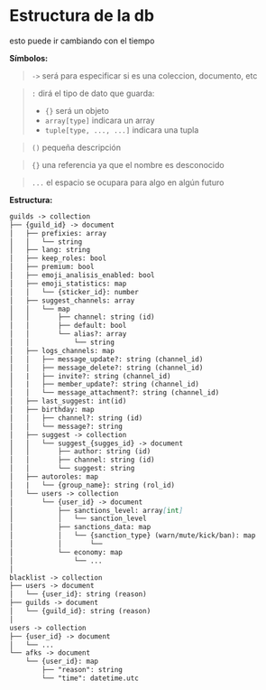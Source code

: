 # Estructura de la db

esto puede ir cambiando con el tiempo

**Símbolos:**

> `->` será para especificar si es una coleccion, documento, etc

> `:` dirá el tipo de dato que guarda:
>
> -   `{}` será un objeto
> -   `array[type]` indicara un array
> -   `tuple[type, ..., ...]` indicara una tupla

> `()` pequeña descripción

> `{}` una referencia ya que el nombre es desconocido

> `...` el espacio se ocupara para algo en algún futuro

**Estructura:**

```markdown
guilds -> collection
├── {guild_id} -> document
│   ├── prefixies: array
│   │   └── string
│   ├── lang: string
│   ├── keep_roles: bool
│   ├── premium: bool
│   ├── emoji_analisis_enabled: bool
│   ├── emoji_statistics: map
│   │   └── {sticker_id}: number
│   ├── suggest_channels: array
│   │   └── map
│   │       ├── channel: string (id) 
│   │       ├── default: bool
│   │       └── alias?: array
│   │           └── string
│   ├── logs_channels: map
│   │   ├── message_update?: string (channel_id)
│   │   ├── message_delete?: string (channel_id)
│   |   ├── invite?: string (channel_id)
│   |   ├── member_update?: string (channel_id)
│   │   └── message_attachment?: string (channel_id)
│   ├── last_suggest: int(id)
│   ├── birthday: map
│   │   ├── channel?: string (id)
│   │   └── message?: string
│   ├── suggest -> collection
│   │   └── suggest_{sugges_id} -> document
│   │       ├── author: string (id)
│   │       ├── channel: string (id)
│   │       └── suggest: string
│   ├── autoroles: map
│   |   └── {group_name}: string (rol_id) 
│   └── users -> collection
│       └── {user_id} -> document
│           ├── sanctions_level: array[int]
│           │   └── sanction_level
│           ├── sanctions_data: map
│           │   └── {sanction_type} (warn/mute/kick/ban): map
│           │       └── 
│           └── economy: map
│               └── ...
│
blacklist -> collection
├── users -> document
│   └── {user_id}: string (reason)
├── guilds -> document
│   └── {guild_id}: string (reason)
│   
users -> collection
├── {user_id} -> document
│   └── ...
└── afks -> document
    └── {user_id}: map 
        ├── "reason": string 
        └── "time": datetime.utc
```

<!-- {id_servidor} -> coleccion
├── bienvenidas -> documento
│   ├── canal: id
│   ├── mensaje: string
│   └── roles (lista de roles para dar): list
├── moderacion -> documento
│   ├── warns: int
│   └── message: boolean
├── report -> documento
│   └── channel: id
├── suggest -> documento / subcoleccion
│   ├── suggestions -> coleccion
│   │   └── {id} -> documento
│   │       ├── channel: id
│   │       ├── author: id
│   │       └── suggest: string
│   ├── {channel_name}: id
│   ├── lastId: int
│   └── predetermined: id
├── users -> documento / subcoleccion
│   └── {id_usuario} -> coleccion
│       ├── sanctions -> documento
│       │   ├── warn (lista que contiene mapas con los datos de cada warn): list
│       │   ├── mute (lista que contiene mapas con los datos de cada mute): list
│       │   └── ban (lista que contiene mapas con los datos de cada ban): list
│       └── reports -> documento
│           ├── report1 (datos del reporte): map
│           │   ├── id: int
│           │   └── report: str
│           └── report_id: int
config -> coleccion
├── {id_servidor} -> documento
│   ├── prefix: str
│   ├── attachments: id
│   ├── blacklistChannels (lista con id de canales): list
│   └── lang: str
├── bot -> documento
│   ├── prefixes (lista que contiene todos los prefijos): list
│   ├── afks (mapa) con todos los afk): map
│   └── mutes (mapa con todos los mutes): map
users -> coleccion
└── {id_usuario} -> documento / subcoleccion
    └── notes -> coleccion
        └── {cuaderno} -> document
            ├── config: map
            │   ├── description: str
            │   └── color: hex
            └── {page}: map
                └── contenido -->
